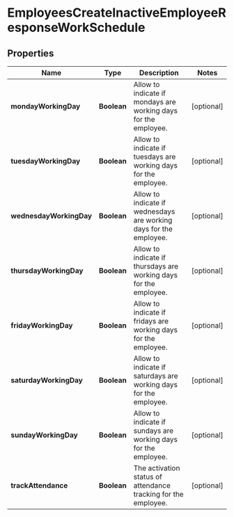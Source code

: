

# EmployeesCreateInactiveEmployeeResponseWorkSchedule


## Properties

| Name | Type | Description | Notes |
|------------ | ------------- | ------------- | -------------|
|**mondayWorkingDay** | **Boolean** | Allow to indicate if mondays are working days for the employee. |  [optional] |
|**tuesdayWorkingDay** | **Boolean** | Allow to indicate if tuesdays are working days for the employee. |  [optional] |
|**wednesdayWorkingDay** | **Boolean** | Allow to indicate if wednesdays are working days for the employee. |  [optional] |
|**thursdayWorkingDay** | **Boolean** | Allow to indicate if thursdays are working days for the employee. |  [optional] |
|**fridayWorkingDay** | **Boolean** | Allow to indicate if fridays are working days for the employee. |  [optional] |
|**saturdayWorkingDay** | **Boolean** | Allow to indicate if saturdays are working days for the employee. |  [optional] |
|**sundayWorkingDay** | **Boolean** | Allow to indicate if sundays are working days for the employee. |  [optional] |
|**trackAttendance** | **Boolean** | The activation status of attendance tracking for the employee. |  [optional] |



